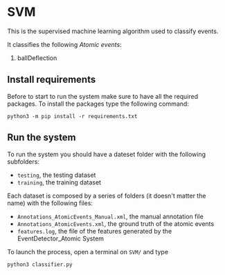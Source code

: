 # SVM
This is the supervised machine learning algorithm used to classify events.

It classifies the following *Atomic events*:

1. ballDeflection

## Install requirements
Before to start to run the system make sure to have all the required packages.
To install the packages type the following command:

```
python3 -m pip install -r requirements.txt
```

## Run the system
To run the system you should have a dateset folder with the following subfolders:
 - `testing`, the testing dataset
 - `training`, the training dataset

 Each dataset is composed by a series of folders (it doesn't matter the name) with the following files:
 - `Annotations_AtomicEvents_Manual.xml`, the manual annotation file
 - `Annotations_AtomicEvents.xml`, the ground truth of the atomic events
 - `features.log`, the file of the features generated by the EventDetector_Atomic System

To launch the process, open a terminal on `SVM/` and type

```
python3 classifier.py
```